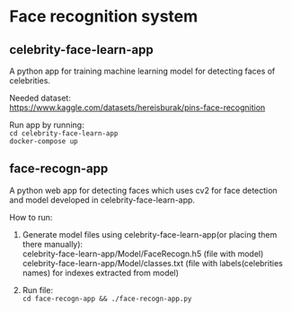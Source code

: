 # Face recognition system

## celebrity-face-learn-app

A python app for training machine learning model for detecting faces of celebrities.

Needed dataset:  
https://www.kaggle.com/datasets/hereisburak/pins-face-recognition

Run app by running:  
`cd celebrity-face-learn-app`  
`docker-compose up`

## face-recogn-app

A python web app for detecting faces which uses cv2 for face detection and model developed in celebrity-face-learn-app.

How to run:

1. Generate model files using celebrity-face-learn-app(or placing them there manually):  
   celebrity-face-learn-app/Model/FaceRecogn.h5 (file with model)  
   celebrity-face-learn-app/Model/classes.txt (file with labels(celebrities names) for indexes extracted from model)

2. Run file:  
   `cd face-recogn-app && ./face-recogn-app.py`
